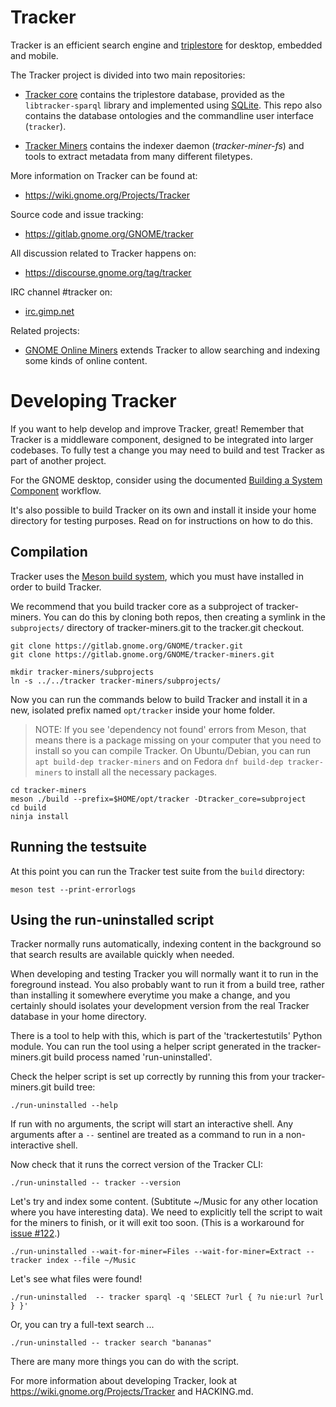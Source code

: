 # Tracker

Tracker is an efficient search engine and
[triplestore](https://en.wikipedia.org/wiki/Triplestore) for desktop, embedded
and mobile.

The Tracker project is divided into two main repositories:

  * [Tracker core](https://gitlab.gnome.org/GNOME/tracker) contains the
    triplestore database, provided as the `libtracker-sparql` library
    and implemented using [SQLite](http://sqlite.org/). This repo also contains
    the database ontologies and the commandline user interface (`tracker`).

  * [Tracker Miners](https://gitlab.gnome.org/GNOME/tracker-miners) contains
    the indexer daemon (*tracker-miner-fs*) and tools to extract metadata
    from many different filetypes.

More information on Tracker can be found at:

  * <https://wiki.gnome.org/Projects/Tracker>

Source code and issue tracking:

  * <https://gitlab.gnome.org/GNOME/tracker>

All discussion related to Tracker happens on:

  * <https://discourse.gnome.org/tag/tracker>

IRC channel #tracker on:

  * [irc.gimp.net](irc://irc.gimp.net)

Related projects:

  * [GNOME Online Miners](https://gitlab.gnome.org/GNOME/gnome-online-miners/)
    extends Tracker to allow searching and indexing some kinds of online
    content.

# Developing Tracker

If you want to help develop and improve Tracker, great! Remember that Tracker
is a middleware component, designed to be integrated into larger codebases. To
fully test a change you may need to build and test Tracker as part of another
project.

For the GNOME desktop, consider using the documented [Building a System
Component](https://wiki.gnome.org/Newcomers/BuildSystemComponent) workflow.

It's also possible to build Tracker on its own and install it inside your home
directory for testing purposes.  Read on for instructions on how to do this.

## Compilation

Tracker uses the [Meson build system](http://mesonbuild.com), which you must
have installed in order to build Tracker.

We recommend that you build tracker core as a subproject of tracker-miners.
You can do this by cloning both repos, then creating a symlink in the
`subprojects/` directory of tracker-miners.git to the tracker.git checkout.

    git clone https://gitlab.gnome.org/GNOME/tracker.git
    git clone https://gitlab.gnome.org/GNOME/tracker-miners.git

    mkdir tracker-miners/subprojects
    ln -s ../../tracker tracker-miners/subprojects/

Now you can run the commands below to build Tracker and install it in a
new, isolated prefix named `opt/tracker` inside your home folder.

> NOTE: If you see 'dependency not found' errors from Meson, that means there
> is a package missing on your computer that you need to install so you can
> compile Tracker. On Ubuntu/Debian, you can run `apt build-dep tracker-miners`
> and on Fedora `dnf build-dep tracker-miners` to install all the necessary
> packages.

    cd tracker-miners
    meson ./build --prefix=$HOME/opt/tracker -Dtracker_core=subproject
    cd build
    ninja install

## Running the testsuite

At this point you can run the Tracker test suite from the `build` directory:

    meson test --print-errorlogs

## Using the run-uninstalled script

Tracker normally runs automatically, indexing content in the background so that
search results are available quickly when needed.

When developing and testing Tracker you will normally want it to run in the
foreground instead. You also probably want to run it from a build tree, rather
than installing it somewhere everytime you make a change, and you certainly
should isolates your development version from the real Tracker database in your
home directory.

There is a tool to help with this, which is part of the 'trackertestutils'
Python module.  You can run the tool using a helper script generated in the
tracker-miners.git build process named 'run-uninstalled'.

Check the helper script is set up correctly by running this from your
tracker-miners.git build tree:

    ./run-uninstalled --help

If run with no arguments, the script will start an interactive shell. Any
arguments after a `--` sentinel are treated as a command to run in a non-interactive
shell.

Now check that it runs the correct version of the Tracker CLI:

    ./run-uninstalled -- tracker --version

Let's try and index some content. (Subtitute ~/Music for any other location
where you have interesting data). We need to explicitly tell the script to wait
for the miners to finish, or it will exit too soon. (This is a workaround for
[issue #122](https://gitlab.gnome.org/GNOME/tracker/issues/122).)

    ./run-uninstalled --wait-for-miner=Files --wait-for-miner=Extract -- tracker index --file ~/Music

Let's see what files were found!

    ./run-uninstalled  -- tracker sparql -q 'SELECT ?url { ?u nie:url ?url } }'

Or, you can try a full-text search ...

    ./run-uninstalled -- tracker search "bananas"

There are many more things you can do with the script.

For more information about developing Tracker, look at
https://wiki.gnome.org/Projects/Tracker and HACKING.md.
